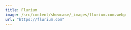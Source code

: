 ```yaml
---
title: Flurium
image: /src/content/showcase/_images/flurium.com.webp
url: "https://flurium.com"
---
```

